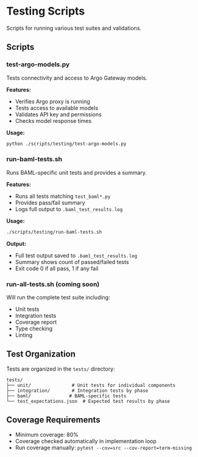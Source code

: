 # Testing Scripts

Scripts for running various test suites and validations.

## Scripts

### test-argo-models.py
Tests connectivity and access to Argo Gateway models.

**Features:**
- Verifies Argo proxy is running
- Tests access to available models
- Validates API key and permissions
- Checks model response times

**Usage:**
```bash
python ./scripts/testing/test-argo-models.py
```

### run-baml-tests.sh
Runs BAML-specific unit tests and provides a summary.

**Features:**
- Runs all tests matching `test_baml*.py`
- Provides pass/fail summary
- Logs full output to `.baml_test_results.log`

**Usage:**
```bash
./scripts/testing/run-baml-tests.sh
```

**Output:**
- Full test output saved to `.baml_test_results.log`
- Summary shows count of passed/failed tests
- Exit code 0 if all pass, 1 if any fail

### run-all-tests.sh (coming soon)
Will run the complete test suite including:
- Unit tests
- Integration tests
- Coverage report
- Type checking
- Linting

## Test Organization

Tests are organized in the `tests/` directory:
```
tests/
├── unit/               # Unit tests for individual components
├── integration/        # Integration tests by phase
├── baml/              # BAML-specific tests
└── test_expectations.json  # Expected test results by phase
```

## Coverage Requirements

- Minimum coverage: 80%
- Coverage checked automatically in implementation loop
- Run coverage manually: `pytest --cov=src --cov-report=term-missing`